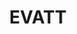 ---
lastmod: '2025-04-06T06:05:20+00:00'
latitude: -35.231279
layout: suburb
longitude: 149.086682
postcode: '2617'
state: ACT
title: EVATT
url: /act/evatt/
---